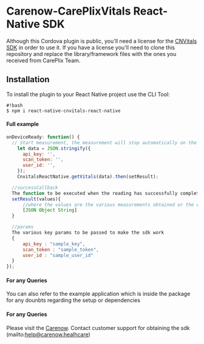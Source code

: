 # Carenow-CarePlixVitals React-Native SDK

Although this Cordova plugin is public, you'll need a license for the [CNVitals SDK](http://www.carenowvitals.com/) in order to use it.
If you have a license you'll need to clone this repository and replace the library/framework files with the ones you received from CarePlix Team.

## Installation

To install the plugin to your React Native project use the CLI Tool:

```
#!bash
$ npm i react-native-cnvitals-react-native
```

#### Full example

```javascript
onDeviceReady: function() {
  // Start measurement, the measurement will stop automatically on the end.
    let data = JSON.stringify({
      api_key: '',
      scan_token: '',
      user_id: '',
    });
    CnvitalsReactNative.getVitals(data).then(setResult);

  //successCallback
  The function to be executed when the reading has successfully completed or failed
  setResult(values){
      //where the values are the various measurements obtained or the error occured 
      [JSON Object String]
  }

  //params
  The various key params to be passed to make the sdk work
  {
      api_key : "sample_key",
      scan_token : "sample_token",
      user_id : "sample_user_id"
  } 
});
````
#### For any Queries

You can also refer to the example application which is inside the package for any dounbts regarding the setup or dependencies

#### For any Queries

Please visit the [Carenow](https://www.carenow.healthcare).
Contact customer support for obtaining the sdk
(mailto:help@carenow.healhcare)

